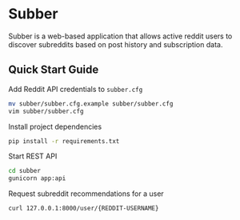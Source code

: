 # Subber
Subber is a web-based application that allows active reddit users to discover subreddits based on post history and subscription data.

## Quick Start Guide
Add Reddit API credentials to `subber.cfg`
```bash
mv subber/subber.cfg.example subber/subber.cfg
vim subber/subber.cfg
```

Install project dependencies
```bash
pip install -r requirements.txt
```

Start REST API
```bash
cd subber
gunicorn app:api
```

Request subreddit recommendations for a user
```bash
curl 127.0.0.1:8000/user/{REDDIT-USERNAME}
```
